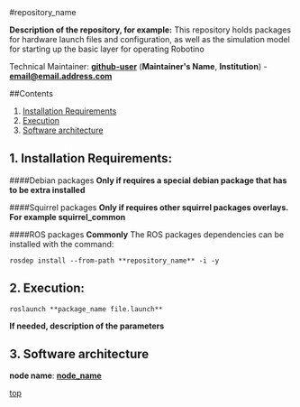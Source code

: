 <a id="top"/> 
#repository_name

**Description of the repository, for example:** This repository holds packages for hardware launch files and configuration, as well as the simulation model for starting up the basic layer for operating Robotino

Technical Maintainer: [**github-user**](https://github.com/**github-user**/) (**Maintainer's Name**, **Institution**) - **email@email.address.com**

##Contents

1. <a href="#1--installation-requirements">Installation Requirements</a>
2. <a href="#2--execution">Execution</a>
3. <a href="#3--software-architecture">Software architecture</a>


## 1. Installation Requirements: <a id="1--installation-requirements"/> 

####Debian packages
**Only if requires a special debian package that has to be extra installed**

####Squirrel packages
**Only if requires other squirrel packages overlays. For example squirrel_common**

####ROS packages
**Commonly**
The ROS packages dependencies can be installed with the command:
```
rosdep install --from-path **repository_name** -i -y
```
## 2. Execution: <a id="2--execution"/> 
```
roslaunch **package_name file.launch**
```
**If needed, description of the parameters**

## 3. Software architecture <a id="3--software-architecture"/> 

**node name**: [**node_name**](https://raw.githubusercontent.com/squirrel-project/squirrel_recommender/master/software_architecture/nade_name.png)

<a href="#top">top</a>
